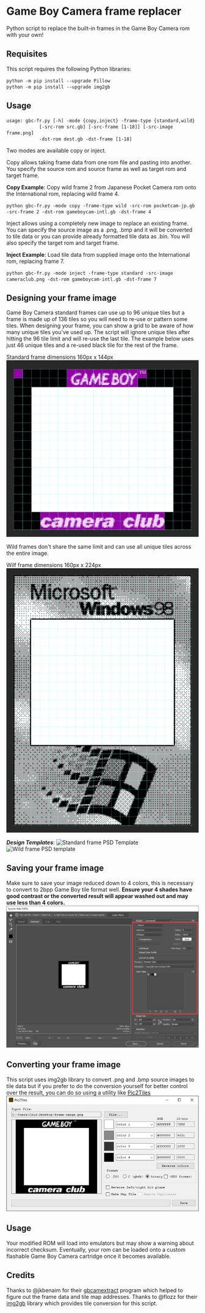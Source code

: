 # Game Boy Camera frame replacer

Python script to replace the built-in frames in the Game Boy Camera rom with your own!

## Requisites
This script requires the following Python libraries:
```
python -m pip install --upgrade Pillow
python -m pip install --upgrade img2gb
```
## Usage
```
usage: gbc-fr.py [-h] -mode {copy,inject} -frame-type {standard,wild}
			[-src-rom src.gb] [-src-frame [1-18]] [-src-image frame.png]
			-dst-rom dest.gb -dst-frame [1-18]
```

Two modes are available copy or inject.

Copy allows taking frame data from one rom file and pasting into another. You specify the source rom and source frame as well as target rom and target frame.

**Copy Example**: Copy wild frame 2 from Japanese Pocket Camera rom onto the International rom, replacing wild frame 4.
```
python gbc-fr.py -mode copy -frame-type wild -src-rom pocketcam-jp.gb -src-frame 2 -dst-rom gameboycam-intl.gb -dst-frame 4
```

Inject allows using a completely new image to replace an existing frame. You can specify the source image as a .png, .bmp and it will be converted to tile data or you can provide already formatted tile data as .bin. You will also specify the target rom and target frame.

**Inject Example**: Load tile data from supplied image onto the International rom, replacing frame 7.
```
python gbc-fr.py -mode inject -frame-type standard -src-image cameraclub.png -dst-rom gameboycam-intl.gb -dst-frame 7
```

## Designing your frame image
Game Boy Camera standard frames can use up to 96 unique tiles but a frame is made up of 136 tiles so you will need to re-use or pattern some tiles. When designing your frame, you can show a grid to be aware of how many unique tiles you've used up. The script will ignore unique tiles after hitting the 96 tile limit and will re-use the last tile. The example below uses just 46 unique tiles and a re-used black tile for the rest of the frame.

Standard frame dimensions 160px x 144px
![Designing with grid](docs/frame-unique-tiles.png)

Wild frames don't share the same limit and can use all unique tiles across the entire image.

Wilf frame dimensions 160px x 224px
![Wild frame example](docs/wild-frame.png)

***Design Templates***:
![Standard frame PSD Template](/cristofercruz/game-boy-camera-frame-replacer/raw/master/docs/standard-frame-template.psd)
![Wild frame PSD template](/cristofercruz/game-boy-camera-frame-replacer/raw/master/docs/wild-frame-template.psd)

## Saving your frame image
Make sure to save your image reduced down to 4 colors, this is necessary to convert to 2bpp Game Boy tile format well. **Ensure your 4 shades have good contrast or the converted result will appear washed out and may use less than 4 colors.**
![Reduced color png](docs/reduced-colors.png)

## Converting your frame image
This script uses img2gb library to convert .png and .bmp source images to tile data but if you prefer to do the conversion yourself for better control over the result, you can do so using a utility like [Pic2Tiles](http://www.budmelvin.com/dev/index.html)
![Pic2Tiles](docs/pic2tiles.png)

## Usage
Your modified ROM will load into emulators but may show a warning about incorrect checksum. Eventually, your rom can be loaded onto a custom flashable Game Boy Camera cartridge once it becomes available.

## Credits
Thanks to @jkbenaim for their [gbcamextract](https://github.com/jkbenaim/gbcamextract) program which helped to figure out the frame data and tile map addresses.
Thanks to @flozz for their [img2gb](https://github.com/flozz/img2gb) library which provides tile conversion for this script.